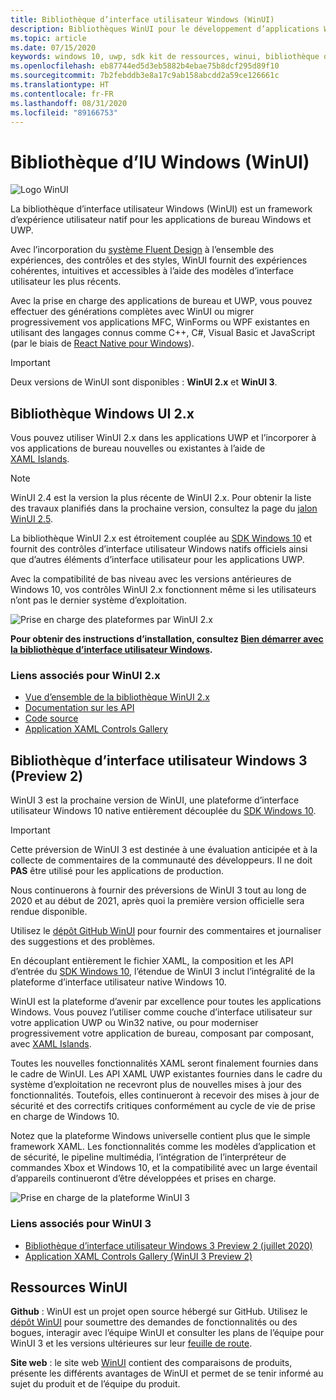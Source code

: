 ```yaml
---
title: Bibliothèque d’interface utilisateur Windows (WinUI)
description: Bibliothèques WinUI pour le développement d’applications Windows.
ms.topic: article
ms.date: 07/15/2020
keywords: windows 10, uwp, sdk kit de ressources, winui, bibliothèque d’interface utilisateur Windows
ms.openlocfilehash: eb87744ed5d3eb5882b4ebae75b8dcf295d89f10
ms.sourcegitcommit: 7b2febddb3e8a17c9ab158abcdd2a59ce126661c
ms.translationtype: HT
ms.contentlocale: fr-FR
ms.lasthandoff: 08/31/2020
ms.locfileid: "89166753"
---
```

# <a name="windows-ui-library-winui"></a>Bibliothèque d’IU Windows (WinUI)

![Logo WinUI](../images/logo-winui.png)

La bibliothèque d’interface utilisateur Windows (WinUI) est un framework d’expérience utilisateur natif pour les applications de bureau Windows et UWP.

Avec l’incorporation du [système Fluent Design](https://www.microsoft.com/design/fluent/#/) à l’ensemble des expériences, des contrôles et des styles, WinUI fournit des expériences cohérentes, intuitives et accessibles à l’aide des modèles d’interface utilisateur les plus récents.

Avec la prise en charge des applications de bureau et UWP, vous pouvez effectuer des générations complètes avec WinUI ou migrer progressivement vos applications MFC, WinForms ou WPF existantes en utilisant des langages connus comme C++, C#, Visual Basic et JavaScript (par le biais de [React Native pour Windows](https://microsoft.github.io/react-native-windows/)).

> [!Important]
> Deux versions de WinUI sont disponibles : **WinUI 2.x** et **WinUI 3**.

## <a name="windows-ui-2x-library"></a>Bibliothèque Windows UI 2.x

Vous pouvez utiliser WinUI 2.x dans les applications UWP et l’incorporer à vos applications de bureau nouvelles ou existantes à l’aide de [XAML Islands](../desktop/modernize/xaml-islands.md).

> [!NOTE]
> WinUI 2.4 est la version la plus récente de WinUI 2.x. Pour obtenir la liste des travaux planifiés dans la prochaine version, consultez la page du [jalon WinUI 2.5](https://github.com/microsoft/microsoft-ui-xaml/milestone/10).

La bibliothèque WinUI 2.x est étroitement couplée au [SDK Windows 10](https://developer.microsoft.com/windows/downloads/windows-10-sdk/) et fournit des contrôles d’interface utilisateur Windows natifs officiels ainsi que d’autres éléments d’interface utilisateur pour les applications UWP.

Avec la compatibilité de bas niveau avec les versions antérieures de Windows 10, vos contrôles WinUI 2.x fonctionnent même si les utilisateurs n’ont pas le dernier système d’exploitation.

![Prise en charge des plateformes par WinUI 2.x](../images/platforms-winui2.png)

**Pour obtenir des instructions d’installation, consultez [Bien démarrer avec la bibliothèque d’interface utilisateur Windows](winui2/getting-started.md).**

### <a name="related-links-for-winui-2x"></a>Liens associés pour WinUI 2.x

- [Vue d’ensemble de la bibliothèque WinUI 2.x](winui2/index.md)
- [Documentation sur les API](/uwp/api/overview/winui/)
- [Code source](https://aka.ms/winui)
- [Application XAML Controls Gallery](https://www.microsoft.com/p/xaml-controls-gallery/9msvh128x2zt)

## <a name="windows-ui-3-library-preview-2"></a>Bibliothèque d’interface utilisateur Windows 3 (Preview 2)

WinUI 3 est la prochaine version de WinUI, une plateforme d’interface utilisateur Windows 10 native entièrement découplée du [SDK Windows 10](https://developer.microsoft.com/windows/downloads/windows-10-sdk/).

> [!Important]
> Cette préversion de WinUI 3 est destinée à une évaluation anticipée et à la collecte de commentaires de la communauté des développeurs. Il ne doit **PAS** être utilisé pour les applications de production.
>
> Nous continuerons à fournir des préversions de WinUI 3 tout au long de 2020 et au début de 2021, après quoi la première version officielle sera rendue disponible.
>
> Utilisez le [dépôt GitHub WinUI](https://github.com/microsoft/microsoft-ui-xaml) pour fournir des commentaires et journaliser des suggestions et des problèmes.

En découplant entièrement le fichier XAML, la composition et les API d’entrée du [SDK Windows 10](https://developer.microsoft.com/windows/downloads/windows-10-sdk/), l’étendue de WinUI 3 inclut l’intégralité de la plateforme d’interface utilisateur native Windows 10.

WinUI est la plateforme d’avenir par excellence pour toutes les applications Windows. Vous pouvez l’utiliser comme couche d’interface utilisateur sur votre application UWP ou Win32 native, ou pour moderniser progressivement votre application de bureau, composant par composant, avec [XAML Islands](../desktop/modernize/xaml-islands.md).

Toutes les nouvelles fonctionnalités XAML seront finalement fournies dans le cadre de WinUI. Les API XAML UWP existantes fournies dans le cadre du système d’exploitation ne recevront plus de nouvelles mises à jour des fonctionnalités. Toutefois, elles continueront à recevoir des mises à jour de sécurité et des correctifs critiques conformément au cycle de vie de prise en charge de Windows 10.

Notez que la plateforme Windows universelle contient plus que le simple framework XAML. Les fonctionnalités comme les modèles d’application et de sécurité, le pipeline multimédia, l’intégration de l’interpréteur de commandes Xbox et Windows 10, et la compatibilité avec un large éventail d’appareils continueront d’être développées et prises en charge.

![Prise en charge de la plateforme WinUI 3](../images/platforms-winui3.png)

### <a name="related-links-for-winui-3"></a>Liens associés pour WinUI 3

- [Bibliothèque d’interface utilisateur Windows 3 Preview 2 (juillet 2020)](winui3/index.md)
- [Application XAML Controls Gallery (WinUI 3 Preview 2)](https://github.com/microsoft/Xaml-Controls-Gallery/tree/winui3preview)

## <a name="winui-resources"></a>Ressources WinUI

**Github** : WinUI est un projet open source hébergé sur GitHub. Utilisez le [dépôt WinUI](https://github.com/microsoft/microsoft-ui-xaml) pour soumettre des demandes de fonctionnalités ou des bogues, interagir avec l’équipe WinUI et consulter les plans de l’équipe pour WinUI 3 et les versions ultérieures sur leur [feuille de route](https://github.com/microsoft/microsoft-ui-xaml/blob/master/docs/roadmap.md).

**Site web** : le site web [WinUI](https://aka.ms/winui) contient des comparaisons de produits, présente les différents avantages de WinUI et permet de se tenir informé au sujet du produit et de l’équipe du produit.